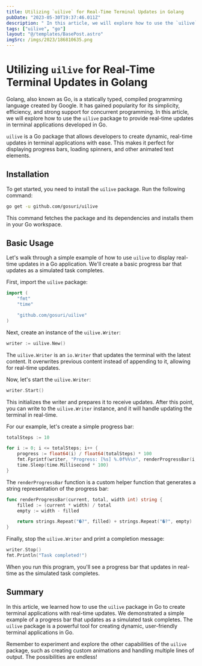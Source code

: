 ```yaml
---
title: Utilizing `uilive` for Real-Time Terminal Updates in Golang
pubDate: "2023-05-30T19:37:46.011Z"
description: " In this article, we will explore how to use the `uilive` package to provide real-time updates in terminal applications developed in Go."
tags: ["uilive", "go"]
layout: "@/templates/BasePost.astro"
imgSrc: /imgs/2023/186810635.png
---
```

# Utilizing `uilive` for Real-Time Terminal Updates in Golang

Golang, also known as Go, is a statically typed, compiled programming language created by Google. It has gained popularity for its simplicity, efficiency, and strong support for concurrent programming. In this article, we will explore how to use the `uilive` package to provide real-time updates in terminal applications developed in Go.

`uilive` is a Go package that allows developers to create dynamic, real-time updates in terminal applications with ease. This makes it perfect for displaying progress bars, loading spinners, and other animated text elements.

## Installation

To get started, you need to install the `uilive` package. Run the following command:

```sh
go get -u github.com/gosuri/uilive
```

This command fetches the package and its dependencies and installs them in your Go workspace.

## Basic Usage

Let's walk through a simple example of how to use `uilive` to display real-time updates in a Go application. We'll create a basic progress bar that updates as a simulated task completes.

First, import the `uilive` package:

```go
import (
    "fmt"
    "time"

    "github.com/gosuri/uilive"
)
```

Next, create an instance of the `uilive.Writer`:

```go
writer := uilive.New()
```

The `uilive.Writer` is an `io.Writer` that updates the terminal with the latest content. It overwrites previous content instead of appending to it, allowing for real-time updates.

Now, let's start the `uilive.Writer`:

```go
writer.Start()
```

This initializes the writer and prepares it to receive updates. After this point, you can write to the `uilive.Writer` instance, and it will handle updating the terminal in real-time.

For our example, let's create a simple progress bar:

```go
totalSteps := 10

for i := 0; i <= totalSteps; i++ {
    progress := float64(i) / float64(totalSteps) * 100
    fmt.Fprintf(writer, "Progress: [%s] %.0f%%\n", renderProgressBar(i, totalSteps, 20), progress)
    time.Sleep(time.Millisecond * 100)
}
```

The `renderProgressBar` function is a custom helper function that generates a string representation of the progress bar:

```go
func renderProgressBar(current, total, width int) string {
    filled := (current * width) / total
    empty := width - filled

    return strings.Repeat("�?", filled) + strings.Repeat("�?", empty)
}
```

Finally, stop the `uilive.Writer` and print a completion message:

```go
writer.Stop()
fmt.Println("Task completed!")
```

When you run this program, you'll see a progress bar that updates in real-time as the simulated task completes.

## Summary

In this article, we learned how to use the `uilive` package in Go to create terminal applications with real-time updates. We demonstrated a simple example of a progress bar that updates as a simulated task completes. The `uilive` package is a powerful tool for creating dynamic, user-friendly terminal applications in Go.

Remember to experiment and explore the other capabilities of the `uilive` package, such as creating custom animations and handling multiple lines of output. The possibilities are endless!

